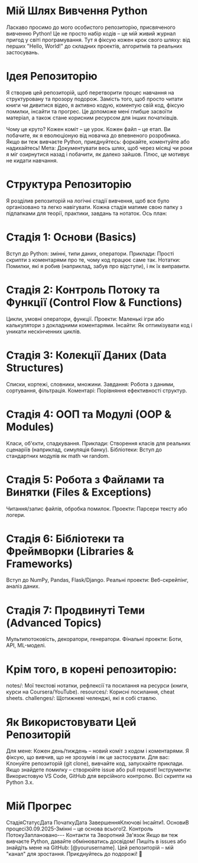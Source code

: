 # Мій Шлях Вивчення Python
	
Ласкаво просимо до мого особистого репозиторію, присвяченого вивченню Python! Це не просто набір кодів – це мій живий журнал пригод у світі програмування. Тут я фіксую кожен крок свого шляху: від перших "Hello, World!" до складних проектів, алгоритмів та реальних застосувань.
# Ідея Репозиторію
Я створив цей репозиторій, щоб перетворити процес навчання на структуровану та прозору подорож. Замість того, щоб просто читати книги чи дивитися відео, я активно кодую, коментую свій код, фіксую помилки, інсайти та прогрес. Це допоможе мені глибше засвоїти матеріал, а також стане корисним ресурсом для інших початківців.

Чому це круто? Кожен коміт – це урок. Кожен файл – це етап. Ви побачите, як я еволюціоную від новачка до впевненого розробника. Якщо ви теж вивчаєте Python, приєднуйтесь: форкайте, коментуйте або надихайтесь!
Мета: Документувати весь шлях, щоб через місяці чи роки я міг озирнутися назад і побачити, як далеко зайшов. Плюс, це мотивує не кидати навчання.

# Структура Репозиторію
Я розділив репозиторій на логічні стадії вивчення, щоб все було організовано та легко навігувати. Кожна стадія матиме свою папку з підпапками для теорії, практики, завдань та нотаток. Ось план:

# Стадія 1: Основи (Basics)

Вступ до Python: змінні, типи даних, оператори.
Приклади: Прості скрипти з коментарями про те, чому код працює саме так.
Нотатки: Помилки, які я робив (наприклад, забув про відступи), і як їх виправити.


# Стадія 2: Контроль Потоку та Функції (Control Flow & Functions)

Цикли, умовні оператори, функції.
Проекти: Маленькі ігри або калькулятори з докладними коментарями.
Інсайти: Як оптимізувати код і уникати нескінченних циклів.


# Стадія 3: Колекції Даних (Data Structures)

Списки, кортежі, словники, множини.
Завдання: Робота з даними, сортування, фільтрація.
Коментарі: Порівняння ефективності структур.


# Стадія 4: ООП та Модулі (OOP & Modules)

Класи, об'єкти, спадкування.
Приклади: Створення класів для реальних сценаріїв (наприклад, симуляція банку).
Бібліотеки: Вступ до стандартних модулів як math чи random.


# Стадія 5: Робота з Файлами та Винятки (Files & Exceptions)

Читання/запис файлів, обробка помилок.
Проекти: Парсери тексту або логери.


# Стадія 6: Бібліотеки та Фреймворки (Libraries & Frameworks)

Вступ до NumPy, Pandas, Flask/Django.
Реальні проекти: Веб-скрейпінг, аналіз даних.


# Стадія 7: Продвинуті Теми (Advanced Topics)

Мультипотоковість, декоратори, генератори.
Фінальні проекти: Боти, API, ML-моделі.



# Крім того, в корені репозиторію:

notes/: Мої текстові нотатки, рефлексії та посилання на ресурси (книги, курси на Coursera/YouTube).
resources/: Корисні посилання, cheat sheets.
challenges/: Щотижневі челенджі, які я собі ставлю.

# Як Використовувати Цей Репозиторій

Для мене: Кожен день/тиждень – новий коміт з кодом і коментарями. Я фіксую, що вивчив, що не зрозумів і як це застосувати.
Для вас: Клонуйте репозиторій (git clone), вивчайте код, запускайте приклади. Якщо знайдете помилку – створюйте issue або pull request!
Інструменти: Використовую VS Code, GitHub для версійного контролю. Всі скрипти на Python 3.x.

# Мій Прогрес

























СтадіяСтатусДата ПочаткуДата ЗавершенняКлючові Інсайти1. ОсновиВ процесі30.09.2025-Змінні – це основа всього!2. Контроль ПотокуЗаплановано---
Контакти та Зворотний Зв'язок
Якщо ви теж вивчаєте Python, давайте обмінюватись досвідом! Пишіть в issues або знайдіть мене на GitHub: [@yourusername].
Цей репозиторій – мій "канал" для зростання. Приєднуйтесь до подорожі! 🚀
